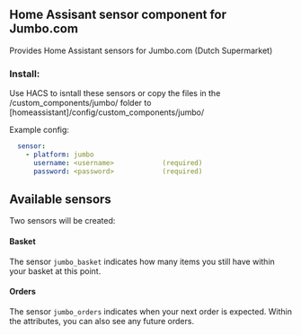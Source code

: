 
## Home Assisant sensor component for Jumbo.com

Provides Home Assistant sensors for Jumbo.com (Dutch Supermarket)

### Install:
Use HACS to isntall these sensors or copy the files in the /custom_components/jumbo/ folder to [homeassistant]/config/custom_components/jumbo/

Example config:

```yaml
  sensor:
    - platform: jumbo
      username: <username>            (required)
      password: <password>            (required)
```

## Available sensors
Two sensors will be created:

#### Basket
The sensor `jumbo_basket` indicates how many items you still have within your basket at this point.

#### Orders
The sensor `jumbo_orders` indicates when your next order is expected. Within the attributes, you can also see any future orders.